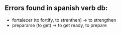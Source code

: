 ## Errors found in spanish verb db:

- fortalecer (to fortify, to strenthen) -> to strengthen
- prepararse (to get) -> to get ready, to prepare
